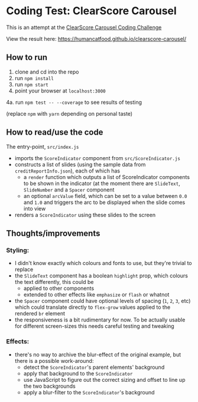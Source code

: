 # Coding Test: ClearScore Carousel

This is an attempt at the [ClearScore Carousel Coding Challenge](https://github.com/ClearScore/tech-screen/tree/master/carousel)

View the result here: https://humancatfood.github.io/clearscore-carousel/

## How to run

1. clone and cd into the repo
2. run `npm install`
3. run `npm start`
4. point your browser at `localhost:3000`

4a. run `npm test -- --coverage` to see results of testing

(replace `npm` with `yarn` depending on personal taste)

## How to read/use the code

The entry-point, `src/index.js`  

- imports the `ScoreIndicator` component from `src/ScoreIndicator.js`
- constructs a list of slides (using the sample data from `creditReportInfo.json`), each of which has 
  - a `render` function which outputs a list of ScoreIndicator components to be shown in the indicator (at the moment there are `SlideText`, `SlideNumber` and a `Spacer` component
  - an optional `arcValue` field, which can be set to a value between `0.0` and `1.0` and triggers the arc to be displayed when the slide comes into view
- renders a `ScoreIndicator` using these slides to the screen


## Thoughts/improvements

### Styling:

- I didn't know exactly which colours and fonts to use, but they're trivial to replace
- the `SlideText` component has a boolean `highlight` prop, which colours the text differently, this could be
  - applied to other components
  - extended to other effects like `emphasize` or `flash` or whatnot
- the `Spacer` component could have optional levels of spacing (`1`, `2`, `3`, etc) which could translate directly to `flex-grow` values applied to the rendered `br` element
- the responsiveness is a bit rudimentary for now. To be actually usable for different screen-sizes this needs careful testing and tweaking 

### Effects:

- there's no way to archive the blur-effect of the original example, but there is a possible work-around: 
  - detect the `ScoreIndicator`'s parent elements' background
  - apply that background to the `ScoreIndicator`
  - use JavaScript to figure out the correct sizing and offset to line up the two backgrounds
  - apply a blur-filter to the `ScoreIndicator`'s background
  

